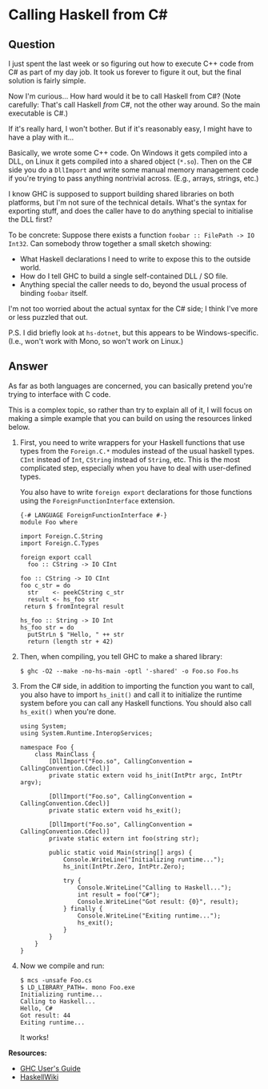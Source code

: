 
# Calling Haskell from C#

## Question
        
I just spent the last week or so figuring out how to execute C++ code from C# as part of my day job. It took us forever to figure it out, but the final solution is fairly simple.

Now I'm curious... How hard would it be to call Haskell from C#? (Note carefully: That's call Haskell _from_ C#, not the other way around. So the main executable is C#.)

If it's really hard, I won't bother. But if it's reasonably easy, I might have to have a play with it...

Basically, we wrote some C++ code. On Windows it gets compiled into a DLL, on Linux it gets compiled into a shared object (`*.so`). Then on the C# side you do a `DllImport` and write some manual memory management code if you're trying to pass anything nontrivial across. (E.g., arrays, strings, etc.)

I know GHC is supposed to support building shared libraries on both platforms, but I'm not sure of the technical details. What's the syntax for exporting stuff, and does the caller have to do anything special to initialise the DLL first?

To be concrete: Suppose there exists a function `foobar :: FilePath -> IO Int32`. Can somebody throw together a small sketch showing:

*   What Haskell declarations I need to write to expose this to the outside world.
*   How do I tell GHC to build a single self-contained DLL / SO file.
*   Anything special the caller needs to do, beyond the usual process of binding `foobar` itself.

I'm not too worried about the actual syntax for the C# side; I think I've more or less puzzled that out.

P.S. I did briefly look at `hs-dotnet`, but this appears to be Windows-specific. (I.e., won't work with Mono, so won't work on Linux.)

## Answer
        
As far as both languages are concerned, you can basically pretend you're trying to interface with C code.

This is a complex topic, so rather than try to explain all of it, I will focus on making a simple example that you can build on using the resources linked below.

1.  First, you need to write wrappers for your Haskell functions that use types from the `Foreign.C.*` modules instead of the usual haskell types. `CInt` instead of `Int`, `CString` instead of `String`, etc. This is the most complicated step, especially when you have to deal with user-defined types.
    
    You also have to write `foreign export` declarations for those functions using the `ForeignFunctionInterface` extension.
    
        {-# LANGUAGE ForeignFunctionInterface #-}
        module Foo where
        
        import Foreign.C.String
        import Foreign.C.Types
        
        foreign export ccall
          foo :: CString -> IO CInt
        
        foo :: CString -> IO CInt
        foo c_str = do
          str    <- peekCString c_str
          result <- hs_foo str 
         return $ fromIntegral result
        
        hs_foo :: String -> IO Int
        hs_foo str = do
          putStrLn $ "Hello, " ++ str
          return (length str + 42)
        
    
2.  Then, when compiling, you tell GHC to make a shared library:
    
        $ ghc -O2 --make -no-hs-main -optl '-shared' -o Foo.so Foo.hs
        
    
3.  From the C# side, in addition to importing the function you want to call, you also have to import `hs_init()` and call it to initialize the runtime system before you can call any Haskell functions. You should also call `hs_exit()` when you're done.
    
        using System;
        using System.Runtime.InteropServices;
        
        namespace Foo {
            class MainClass {
                [DllImport("Foo.so", CallingConvention = CallingConvention.Cdecl)]
                private static extern void hs_init(IntPtr argc, IntPtr argv);
        
                [DllImport("Foo.so", CallingConvention = CallingConvention.Cdecl)]
                private static extern void hs_exit();
        
                [DllImport("Foo.so", CallingConvention = CallingConvention.Cdecl)]
                private static extern int foo(string str);
        
                public static void Main(string[] args) {
                    Console.WriteLine("Initializing runtime...");
                    hs_init(IntPtr.Zero, IntPtr.Zero);
        
                    try {
                        Console.WriteLine("Calling to Haskell...");
                        int result = foo("C#");
                        Console.WriteLine("Got result: {0}", result);
                    } finally {
                        Console.WriteLine("Exiting runtime...");
                        hs_exit();
                    }
                }
            }
        }
        
    
4.  Now we compile and run:
    
        $ mcs -unsafe Foo.cs
        $ LD_LIBRARY_PATH=. mono Foo.exe
        Initializing runtime...
        Calling to Haskell...
        Hello, C#
        Got result: 44
        Exiting runtime...
        
    
    It works!
    

**Resources:**

*   [GHC User's Guide](http://www.haskell.org/ghc/docs/latest/html/users_guide/ffi.html)
*   [HaskellWiki](http://www.haskell.org/haskellwiki/Foreign_Function_Interface)
